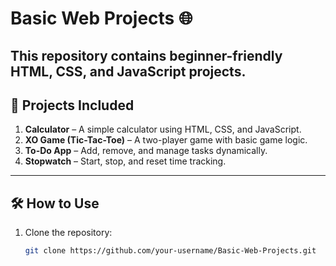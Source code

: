 # Basic Web Projects 🌐

This repository contains beginner-friendly **HTML, CSS, and JavaScript** projects.  
---

## 📂 Projects Included

1. **Calculator** – A simple calculator using HTML, CSS, and JavaScript.  
2. **XO Game (Tic-Tac-Toe)** – A two-player game with basic game logic.  
3. **To-Do App** – Add, remove, and manage tasks dynamically.  
4. **Stopwatch** – Start, stop, and reset time tracking.  
---

## 🛠 How to Use
1. Clone the repository:  
   ```bash
   git clone https://github.com/your-username/Basic-Web-Projects.git

